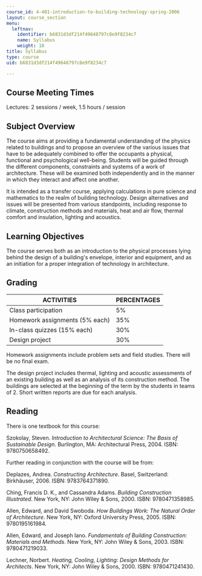 ```yaml
---
course_id: 4-401-introduction-to-building-technology-spring-2006
layout: course_section
menu:
  leftnav:
    identifier: b6831d3df214f49648797c8e9f8234c7
    name: Syllabus
    weight: 10
title: Syllabus
type: course
uid: b6831d3df214f49648797c8e9f8234c7

---
```


Course Meeting Times
--------------------

Lectures: 2 sessions / week, 1.5 hours / session

Subject Overview
----------------

The course aims at providing a fundamental understanding of the physics related to buildings and to propose an overview of the various issues that have to be adequately combined to offer the occupants a physical, functional and psychological well-being. Students will be guided through the different components, constraints and systems of a work of architecture. These will be examined both independently and in the manner in which they interact and affect one another.

It is intended as a transfer course, applying calculations in pure science and mathematics to the realm of building technology. Design alternatives and issues will be presented from various standpoints, including response to climate, construction methods and materials, heat and air flow, thermal comfort and insulation, lighting and acoustics.

Learning Objectives
-------------------

The course serves both as an introduction to the physical processes lying behind the design of a building's envelope, interior and equipment, and as an initiation for a proper integration of technology in architecture.

Grading
-------

| ACTIVITIES | PERCENTAGES |
| --- | --- |
| Class participation | 5% |
| Homework assignments (5% each) | 35% |
| In-class quizzes (15% each) | 30% |
| Design project | 30% 

Homework assignments include problem sets and field studies. There will be no final exam.

The design project includes thermal, lighting and acoustic assessments of an existing building as well as an analysis of its construction method. The buildings are selected at the beginning of the term by the students in teams of 2. Short written reports are due for each analysis.

Reading
-------

There is one textbook for this course:

Szokolay, Steven. _Introduction to Architectural Science: The Basis of Sustainable Design_. Burlington, MA: Architectural Press, 2004. ISBN: 9780750658492.

Further reading in conjunction with the course will be from:

Deplazes, Andrea. _Constructing Architecture_. Basel, Switzerland: Birkhäuser, 2006. ISBN: 9783764371890.

Ching, Francis D. K., and Cassandra Adams. _Building Construction Illustrated_. New York, NY: John Wiley & Sons, 2000. ISBN: 9780471358985.

Allen, Edward, and David Swoboda. _How Buildings Work: The Natural Order of Architecture_. New York, NY: Oxford University Press, 2005. ISBN: 9780195161984.

Allen, Edward, and Joseph Iano. _Fundamentals of Building Construction: Materials and Methods_. New York, NY: John Wiley & Sons, 2003. ISBN: 9780471219033.

Lechner, Norbert. _Heating, Cooling, Lighting: Design Methods for Architects_. New York, NY: John Wiley & Sons, 2000. ISBN: 9780471241430.
